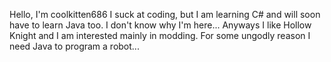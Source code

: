 Hello, I'm coolkitten686
I suck at coding, but I am learning C# and will soon have to learn Java too.
I don't know why I'm here...
Anyways I like Hollow Knight
and I am interested mainly in modding.
For some ungodly reason I need Java to program a robot...